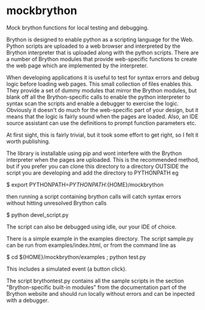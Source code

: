 # mockbrython
Mock brython functions for local testing and debugging.

Brython is designed to enable python as a scripting language for the Web. Python scripts are uploaded to a web browser and interpreted by the Brython interpreter that is uploaded along with the python scripts. There are a number of Brython modules that provide web-specific functions to create the web page which are implemented by the interpreter.

When developing applications it is useful to test for syntax errors and debug logic before loading web pages. This small collection of files enables this. They provide a set of dummy modules that mirror the Brython modules, but blank off all the Brython-specific calls to enable the python interpreter to syntax scan the scripts and enable a debugger to exercise the logic. Obviously it doesn't do much for the web-specific part of your design, but it means that the logic is fairly sound when the pages are loaded. Also, an IDE source assistant can use the definitions to prompt function parameters etc.

At first sight, this is fairly trivial, but it took some effort to get right, so I felt it worth publishing.

The library is installable using pip and wont interfere with the Brython interpreter when the pages are uploaded. This is the recommended method, but if you prefer you can clone this directory to a directory OUTSIDE the script you are developing and add the directory to PYTHONPATH
eg

$ export PYTHONPATH=${PYTHONPATH}:${HOME}/mockbrython

then running a script containing brython calls will catch syntax errors without hitting unresolved Brython calls

$ python devel_script.py

The script can also be debugged using idle, our your IDE of choice. 

There is a simple example in the examples directory.
The script sample.py can be run from examples/index.html, or from the command line as

$ cd ${HOME}/mockbrython/examples ; python test.py

This includes a simulated event (a button click).

The script brythontest.py contains all the sample scripts in the section "Brython-specific built-in modules" from the documentation part of the Brython website and should run locally without errors and can be inpected with a debugger.

